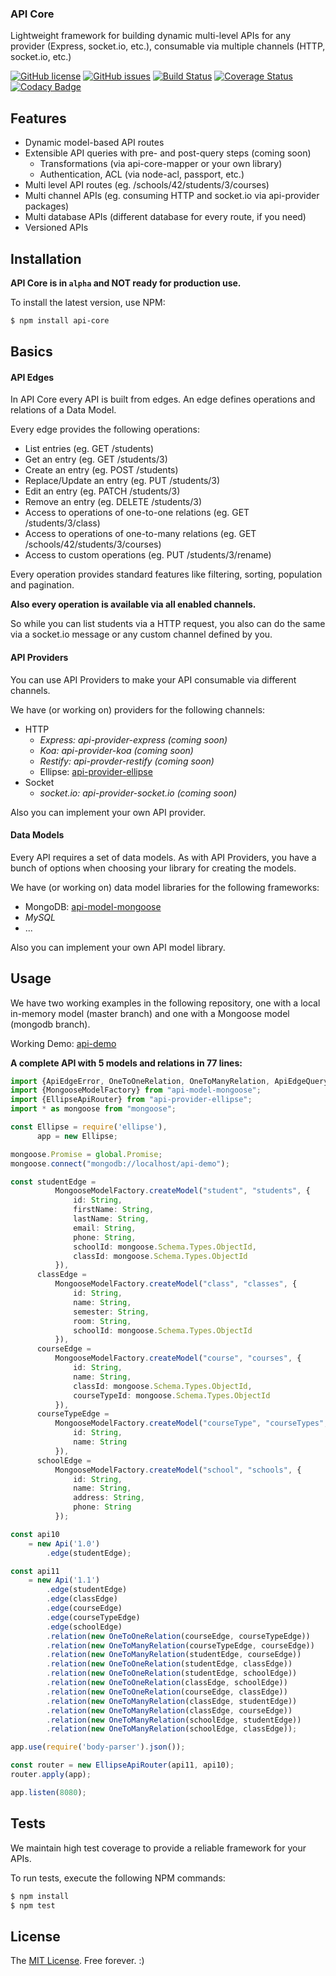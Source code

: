### API Core

Lightweight framework for building dynamic multi-level APIs for any provider (Express, socket.io, etc.), consumable via multiple channels (HTTP, socket.io, etc.)

[![GitHub license](https://img.shields.io/badge/license-MIT-blue.svg)](https://raw.githubusercontent.com/ajuhos/api-core/master/LICENSE)
[![GitHub issues](https://img.shields.io/github/issues/ajuhos/api-core.svg)](https://github.com/ajuhos/api-core/issues)
[![Build Status](https://travis-ci.org/ajuhos/api-core.svg?branch=master)](https://travis-ci.org/ajuhos/api-core)
[![Coverage Status](https://coveralls.io/repos/github/ajuhos/api-core/badge.svg?branch=master)](https://coveralls.io/github/ajuhos/api-core?branch=master)
[![Codacy Badge](https://api.codacy.com/project/badge/Grade/4b1dd6ebe9eb4634aef02811c374efaf)](https://www.codacy.com/app/ajuhos/api-core?utm_source=github.com&amp;utm_medium=referral&amp;utm_content=ajuhos/api-core&amp;utm_campaign=Badge_Grade)

## Features

 - Dynamic model-based API routes
 - Extensible API queries with pre- and post-query steps  (coming soon)
     - Transformations (via api-core-mapper or your own library)
     - Authentication, ACL (via node-acl, passport, etc.)
 - Multi level API routes (eg. /schools/42/students/3/courses)
 - Multi channel APIs (eg. consuming HTTP and socket.io via api-provider packages)
 - Multi database APIs (different database for every route, if you need)
 - Versioned APIs

## Installation

**API Core is in ``alpha`` and NOT ready for production use.**

To install the latest version, use NPM:

```bash
$ npm install api-core
```

## Basics

#### API Edges

In API Core every API is built from edges. 
An edge defines operations and relations of a Data Model.

Every edge provides the following operations:

 - List entries (eg. GET /students)
 - Get an entry (eg. GET /students/3)
 - Create an entry (eg. POST /students)
 - Replace/Update an entry (eg. PUT /students/3)
 - Edit an entry (eg. PATCH /students/3)
 - Remove an entry (eg. DELETE /students/3)
 - Access to operations of one-to-one relations (eg. GET /students/3/class)
 - Access to operations of one-to-many relations (eg. GET /schools/42/students/3/courses) 
 - Access to custom operations (eg. PUT /students/3/rename)

Every operation provides standard features like filtering, sorting, 
population and pagination.

**Also every operation is available via all enabled channels.**

So while you can list students via a HTTP request, you also can do the 
same via a socket.io message or any custom channel defined by you.

#### API Providers

You can use API Providers to make your API consumable via different
channels.

We have (or working on) providers for the following channels:
 
 - HTTP
     - _Express: api-provider-express (coming soon)_
     - _Koa: api-provider-koa (coming soon)_
     - _Restify: api-provder-restify (coming soon)_
     - Ellipse: [api-provider-ellipse](https://github.com/ajuhos/api-provider-ellipse)
 - Socket
     - _socket.io: api-provider-socket.io (coming soon)_
     
Also you can implement your own API provider.

#### Data Models

Every API requires a set of data models. As with API Providers, you have
a bunch of options when choosing your library for creating the models.

We have (or working on) data model libraries for the following frameworks:

  - MongoDB: [api-model-mongoose](https://github.com/ajuhos/api-model-mongoose)
  - _MySQL_
  - ...
  
Also you can implement your own API model library.

## Usage

We have two working examples in the following repository, one with a 
local in-memory model (master branch) and one with a Mongoose model (mongodb branch).

Working Demo: [api-demo](https://github.com/ajuhos/api-demo)

**A complete API with 5 models and relations in 77 lines:**
```typescript
import {ApiEdgeError, OneToOneRelation, OneToManyRelation, ApiEdgeQueryResponse, Api} from "api-core";
import {MongooseModelFactory} from "api-model-mongoose";
import {EllipseApiRouter} from "api-provider-ellipse";
import * as mongoose from "mongoose";

const Ellipse = require('ellipse'),
      app = new Ellipse;

mongoose.Promise = global.Promise;
mongoose.connect("mongodb://localhost/api-demo");

const studentEdge =
          MongooseModelFactory.createModel("student", "students", {
              id: String,
              firstName: String,
              lastName: String,
              email: String,
              phone: String,
              schoolId: mongoose.Schema.Types.ObjectId,
              classId: mongoose.Schema.Types.ObjectId
          }),
      classEdge =
          MongooseModelFactory.createModel("class", "classes", {
              id: String,
              name: String,
              semester: String,
              room: String,
              schoolId: mongoose.Schema.Types.ObjectId
          }),
      courseEdge =
          MongooseModelFactory.createModel("course", "courses", {
              id: String,
              name: String,
              classId: mongoose.Schema.Types.ObjectId,
              courseTypeId: mongoose.Schema.Types.ObjectId
          }),
      courseTypeEdge =
          MongooseModelFactory.createModel("courseType", "courseTypes", {
              id: String,
              name: String
          }),
      schoolEdge =
          MongooseModelFactory.createModel("school", "schools", {
              id: String,
              name: String,
              address: String,
              phone: String
          });

const api10
    = new Api('1.0')
        .edge(studentEdge);

const api11
    = new Api('1.1')
        .edge(studentEdge)
        .edge(classEdge)
        .edge(courseEdge)
        .edge(courseTypeEdge)
        .edge(schoolEdge)
        .relation(new OneToOneRelation(courseEdge, courseTypeEdge))
        .relation(new OneToManyRelation(courseTypeEdge, courseEdge))
        .relation(new OneToManyRelation(studentEdge, courseEdge))
        .relation(new OneToOneRelation(studentEdge, classEdge))
        .relation(new OneToOneRelation(studentEdge, schoolEdge))
        .relation(new OneToOneRelation(classEdge, schoolEdge))
        .relation(new OneToOneRelation(courseEdge, classEdge))
        .relation(new OneToManyRelation(classEdge, studentEdge))
        .relation(new OneToManyRelation(classEdge, courseEdge))
        .relation(new OneToManyRelation(schoolEdge, studentEdge))
        .relation(new OneToManyRelation(schoolEdge, classEdge));

app.use(require('body-parser').json());

const router = new EllipseApiRouter(api11, api10);
router.apply(app);

app.listen(8080);
```

## Tests

We maintain high test coverage to provide a reliable framework 
for your APIs.

To run tests, execute the following NPM commands:

```bash
$ npm install
$ npm test
```

## License

The [MIT License](https://github.com/ajuhos/api-core/blob/master/LICENSE). Free forever. :)